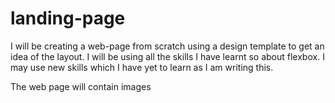 # landing-page

I will be creating a web-page from scratch using a design template to get an idea of the layout. I will be using all the skills I have learnt so about flexbox. I may use new skills which I have yet to learn as I am writing this. 

The web page will contain images